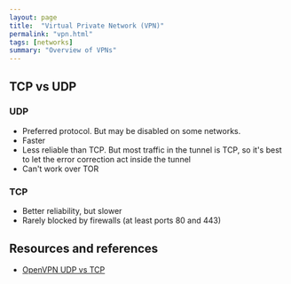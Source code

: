 ```yaml
---
layout: page
title:  "Virtual Private Network (VPN)"
permalink: "vpn.html"
tags: [networks]
summary: "Overview of VPNs"
---
```


## TCP vs UDP
### UDP
* Preferred protocol. But may be disabled on some networks.
* Faster
* Less reliable than TCP. But most traffic in the tunnel is TCP, so it's best to let the error correction act inside the tunnel
* Can't work over TOR

### TCP
* Better reliability, but slower
* Rarely blocked by firewalls (at least ports 80 and 443)

## Resources and references
* [OpenVPN UDP vs TCP](https://www.privateinternetaccess.com/archive/forum/discussion/28774/the-ultimate-question-udp-vs-tcp-what-s-the-difference-which-one-should-you-choose)
